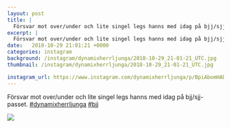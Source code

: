 ```yaml
---
layout: post
title: |
  Försvar mot over/under och lite singel legs hanns med idag på bjj/sjj-passet
excerpt: |
  Försvar mot over/under och lite singel legs hanns med idag på bjj/sjj-passet.  
date:   2018-10-29 21:01:21 +0000
categories: instagram
background: /instagram/dynamixherrljunga/2018-10-29_21-01-21_UTC.jpg
thumbnail: /instagram/dynamixherrljunga/2018-10-29_21-01-21_UTC.jpg

instagram_url: https://www.instagram.com/dynamixherrljunga/p/BpiAbomHADu
---
```

Försvar mot over/under och lite singel legs hanns med idag på bjj/sjj-passet. [#dynamixherrljunga](https://www.instagram.com/explore/tags/dynamixherrljunga/) [#bjj](https://www.instagram.com/explore/tags/bjj/)



<img src='{{ site.baseurl }}/instagram/dynamixherrljunga/2018-10-29_21-01-21_UTC.jpg' class='img-fluid' />
